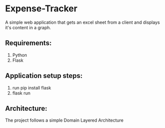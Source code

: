 # Expense-Tracker
A simple web application that gets an excel sheet from a client and displays it's content in a graph.

## Requirements:
1. Python
2. Flask

## Application setup steps:
1. run pip install flask
2. flask run

## Architecture:
The project follows a simple Domain Layered Architecture